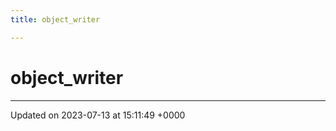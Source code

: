 ```yaml
---
title: object_writer

---
```


# object_writer





-------------------------------

Updated on 2023-07-13 at 15:11:49 +0000